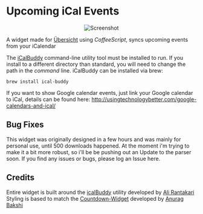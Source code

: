 # Upcoming iCal Events

<center>

![Screenshot](https://github.com/cbeardsmore/Upcoming-iCal-Events/blob/master/screenshot.png?raw=true)
</center>

A widget made for [Übersicht](http://tracesof.net/uebersicht/) using *CoffeeScript*, syncs upcoming events from your iCalendar  

The [iCalBuddy](http://hasseg.org/icalBuddy/) command-line utility tool must be installed to run. If you install to a different directory than standard, you will need to change the path in the *command* line. iCalBuddy can be installed via brew:

```
brew install ical-buddy
```

If you want to show Google calendar events, just link your Google calendar to iCal, details can be found here: http://usingtechnologybetter.com/google-calendars-and-ical/

## Bug Fixes

This widget was originally designed in a few hours and was mainly for personal use, until 500 downloads happened. At the moment i'm trying to make it a bit more robust, so i'll be be pushing out an Update to the parser soon. If you find any issues or bugs, please log an Issue here.

## Credits

Entire widget is built around the [icalBuddy](http://hasseg.org/icalBuddy/) utility developed by [Ali Rantakari](https://github.com/ali-rantakari)  
Styling is based to match the [Countdown-Widget](https://github.com/anuragbakshi/Countdown-Widget/tree/8619663c8da9827064369c9990a9c110afa8911c) developed by [Anurag Bakshi](https://github.com/anuragbakshi)
